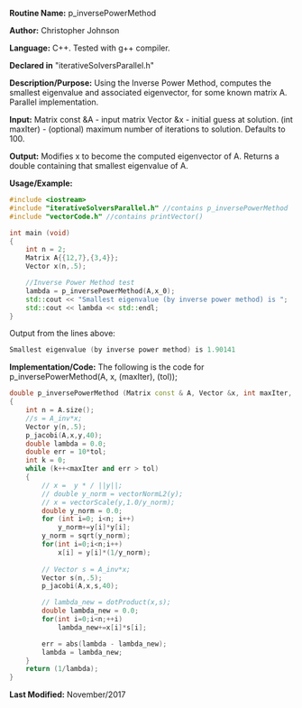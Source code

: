 **Routine Name:** p_inversePowerMethod

**Author:** Christopher Johnson

**Language:** C++. Tested with g++ compiler.

**Declared in** "iterativeSolversParallel.h"

**Description/Purpose:** 
Using the Inverse Power Method, computes the smallest eigenvalue and associated eigenvector, for some known matrix A. Parallel implementation.

**Input:**
Matrix const &A - input matrix
Vector &x - initial guess at solution.
(int maxIter) - (optional) maximum number of iterations to solution. Defaults to 100.


**Output:**
Modifies x to become the computed eigenvector of A.
Returns a double containing that smallest eigenvalue of A.

**Usage/Example:**

```C++
#include <iostream>
#include "iterativeSolversParallel.h" //contains p_inversePowerMethod
#include "vectorCode.h" //contains printVector()

int main (void)
{
	int n = 2;
	Matrix A{{12,7},{3,4}};
	Vector x(n,.5);

	//Inverse Power Method test
	lambda = p_inversePowerMethod(A,x_0);
	std::cout << "Smallest eigenvalue (by inverse power method) is ";
	std::cout << lambda << std::endl;
}
```
Output from the lines above:
```c++
Smallest eigenvalue (by inverse power method) is 1.90141
```


**Implementation/Code:** The following is the code for p_inversePowerMethod(A, x, (maxIter), (tol));
```c++
double p_inversePowerMethod (Matrix const & A, Vector &x, int maxIter, double tol)
{
	int n = A.size();
	//s = A_inv*x;
	Vector y(n,.5);
	p_jacobi(A,x,y,40);
	double lambda = 0.0;
	double err = 10*tol;
	int k = 0;
	while (k++<maxIter and err > tol)
	{
		// x =  y * / ||y||;
		// double y_norm = vectorNormL2(y);
		// x = vectorScale(y,1.0/y_norm);
		double y_norm = 0.0;
		for (int i=0; i<n; i++)
			y_norm+=y[i]*y[i];
		y_norm = sqrt(y_norm);
		for(int i=0;i<n;i++)
			x[i] = y[i]*(1/y_norm);
		
		// Vector s = A_inv*x;
		Vector s(n,.5);
		p_jacobi(A,x,s,40);

		// lambda_new = dotProduct(x,s);
		double lambda_new = 0.0;
		for(int i=0;i<n;++i)
			lambda_new+=x[i]*s[i];

		err = abs(lambda - lambda_new);
		lambda = lambda_new;
	}
	return (1/lambda);
}
```
**Last Modified:** November/2017